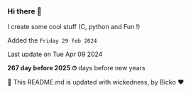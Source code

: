### Hi there 👋

I create some cool stuff (C, python and Fun !)

Added the `Friday 29 feb 2024`

Last update on Tue Apr 09 2024

**267 day before 2025 ⏱** days before new years

🤖 This README.md is updated with wickedness, by Bicko ❤️

